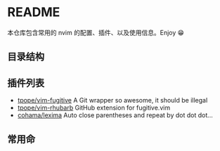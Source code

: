 # README

本仓库包含常用的 nvim 的配置、插件、以及使用信息。Enjoy 😁

## 目录结构

## 插件列表

* [tpope/vim-fugitive](https://github.com/tpope/vim-fugitive) A Git wrapper so awesome, it should be illegal
* [tpope/vim-rhubarb](https://github.com/tpope/vim-rhubarb) GitHub extension for fugitive.vim
* [cohama/lexima](https://github.com/cohama/lexima.vim) Auto close parentheses and repeat by dot dot dot...

## 常用命
